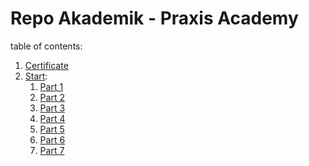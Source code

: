 # Repo Akademik - Praxis Academy

table of contents:

1. [Certificate](certificate/)
2. [Start](start/):
    1.  [Part 1](https://github.com/zakimaliki/start/part1)
    2.  [Part 2](https://github.com/zakimaliki/start/part2)
    3.  [Part 3](https://github.com/zakimaliki/start/part3)
    4.  [Part 4](https://github.com/zakimaliki/start/part4)
    5.  [Part 5](https://github.com/zakimaliki/start/part5)
    6.  [Part 6](https://github.com/zakimaliki/start/part6)
    7.  [Part 7](https://github.com/zakimaliki/start/part7)
